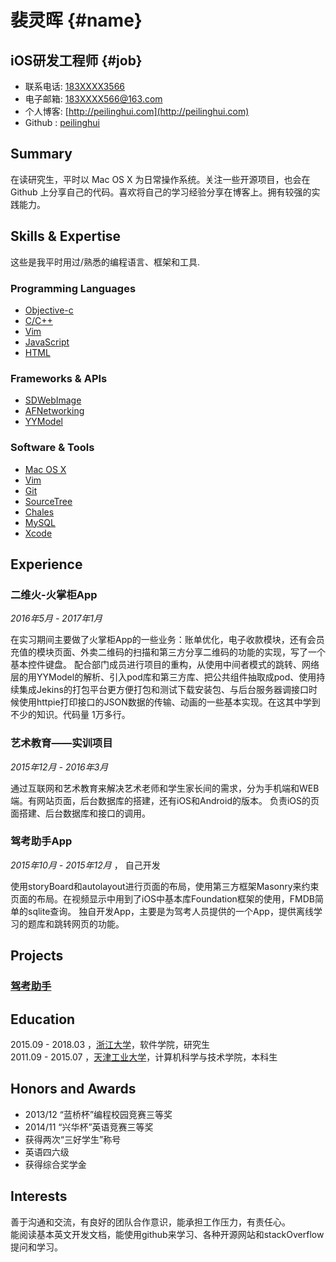 裴灵晖     {#name}
=====

iOS研发工程师      {#job}
----------

- 联系电话: [183XXXX3566]()
- 电子邮箱: <183XXXX566@163.com>
- 个人博客: [http://peilinghui.com](http://peilinghui.com)
- Github : [peilinghui](https://github.com/peilinghui)


Summary
-------

在读研究生，平时以 Mac OS X 为日常操作系统。关注一些开源项目，也会在 Github 上分享自己的代码。喜欢将自己的学习经验分享在博客上。拥有较强的实践能力。


Skills & Expertise
------------------
这些是我平时用过/熟悉的编程语言、框架和工具.

### Programming Languages

- [Objective-c]()
- [C/C++]()
- [Vim]()
- [JavaScript](https://developer.mozilla.org/en-US/docs/Web/JavaScript)
- [HTML]()


### Frameworks & APIs

- [SDWebImage]()
- [AFNetworking]()
- [YYModel]()

### Software & Tools

- [Mac OS X](http://apple.com/macosx)
- [Vim](http://www.vim.org)
- [Git](http://git-scm.com)
- [SourceTree]()
- [Chales]()
- [MySQL](http://mysql.com)
- [Xcode]()


Experience
----------

### **二维火-火掌柜App** 

*2016年5月 - 2017年1月* 

在实习期间主要做了火掌柜App的一些业务：账单优化，电子收款模块，还有会员充值的模块页面、外卖二维码的扫描和第三方分享二维码的功能的实现，写了一个基本控件键盘。
配合部门成员进行项目的重构，从使用中间者模式的跳转、网络层的用YYModel的解析、引入pod库和第三方库、把公共组件抽取成pod、使用持续集成Jekins的打包平台更方便打包和测试下载安装包、与后台服务器调接口时候使用httpie打印接口的JSON数据的传输、动画的一些基本实现。在这其中学到不少的知识。代码量 1万多行。

### **艺术教育——实训项目**

*2015年12月 - 2016年3月*

通过互联网和艺术教育来解决艺术老师和学生家长间的需求，分为手机端和WEB端。有网站页面，后台数据库的搭建，还有iOS和Android的版本。
负责iOS的页面搭建、后台数据库和接口的调用。
  

### **驾考助手App**

*2015年10月 - 2015年12月* ， 自己开发

使用storyBoard和autolayout进行页面的布局，使用第三方框架Masonry来约束页面的布局。在视频显示中用到了iOS中基本库Foundation框架的使用，FMDB简单的sqlite查询。
独自开发App，主要是为驾考人员提供的一个App，提供离线学习的题库和跳转网页的功能。


Projects
---------

### [驾考助手](https://github.com/peilinghui/DriveTestHelper)


Education
---------

2015.09 - 2018.03 ，[浙江大学]()，软件学院，研究生  
2011.09 - 2015.07 ，[天津工业大学]()，计算机科学与技术学院，本科生  



Honors and Awards
-----------------

- 2013/12  “蓝桥杯”编程校园竞赛三等奖
- 2014/11 “兴华杯”英语竞赛三等奖
- 获得两次“三好学生”称号
- 英语四六级
- 获得综合奖学金


Interests
---------

善于沟通和交流，有良好的团队合作意识，能承担工作压力，有责任心。      
能阅读基本英文开发文档，能使用github来学习、各种开源网站和stackOverflow提问和学习。

